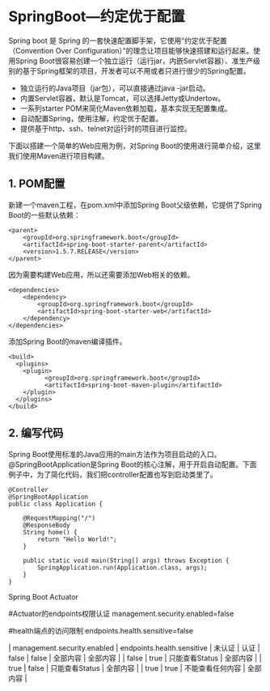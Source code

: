 # SpringBoot—约定优于配置

Spring boot 是 Spring 的一套快速配置脚手架，它使用“约定优于配置（Convention Over Configuration）”的理念让项目能够快速搭建和运行起来。使用Spring Boot很容易创建一个独立运行（运行jar，内嵌Servlet容器）、准生产级别的基于Spring框架的项目，开发者可以不用或者只进行很少的Spring配置。

* 独立运行的Java项目（jar包），可以直接通过java -jar启动。
* 内置Servlet容器，默认是Tomcat，可以选择Jetty或Undertow。
* 一系列starter POM来简化Maven依赖加载，基本实现无配置集成。
* 自动配置Spring，使用注解，约定优于配置。
* 提供基于http、ssh、telnet对运行时的项目进行监控。

下面以搭建一个简单的Web应用为例，对Spring Boot的使用进行简单介绍，这里我们使用Maven进行项目构建。

## 1. POM配置

新建一个maven工程，在pom.xml中添加Spring Boot父级依赖，它提供了Spring Boot的一些默认依赖：

```
<parent>
    <groupId>org.springframework.boot</groupId>
    <artifactId>spring-boot-starter-parent</artifactId>
    <version>1.5.7.RELEASE</version>
</parent>
```

因为需要构建Web应用，所以还需要添加Web相关的依赖。

```
<dependencies>
    <dependency>
        <groupId>org.springframework.boot</groupId>
        <artifactId>spring-boot-starter-web</artifactId>
    </dependency>
</dependencies>
```

添加Spring Boot的maven编译插件。

```
<build>
  <plugins>
    <plugin>
          <groupId>org.springframework.boot</groupId>
          <artifactId>spring-boot-maven-plugin</artifactId>
    </plugin>
  </plugins>
</build>
```

## 2. 编写代码

Spring Boot使用标准的Java应用的main方法作为项目启动的入口。@SpringBootApplication是Spring Boot的核心注解，用于开启自动配置。下面例子中，为了简化代码，我们把controller配置也写到启动类里了。

```
@Controller
@SpringBootApplication
public class Application {

    @RequestMapping("/")
    @ResponseBody
    String home() {
        return "Hello World!";
    }

    public static void main(String[] args) throws Exception {
        SpringApplication.run(Application.class, args);
    }
}
```
Spring Boot Actuator


#Actuator的endpoints权限认证
management.security.enabled=false

#health端点的访问限制
endpoints.health.sensitive=false

| management.security.enabled	| endpoints.health.sensitive	| 未认证	| 认证
| false	|	false	|	全部内容	|	全部内容	|
| false	|	true	|	只能查看Status	|	全部内容	|
| true	|	false	|	只能查看Status	|	全部内容	|
| true	|	true	|	不能查看任何内容	|	全部内容	|

